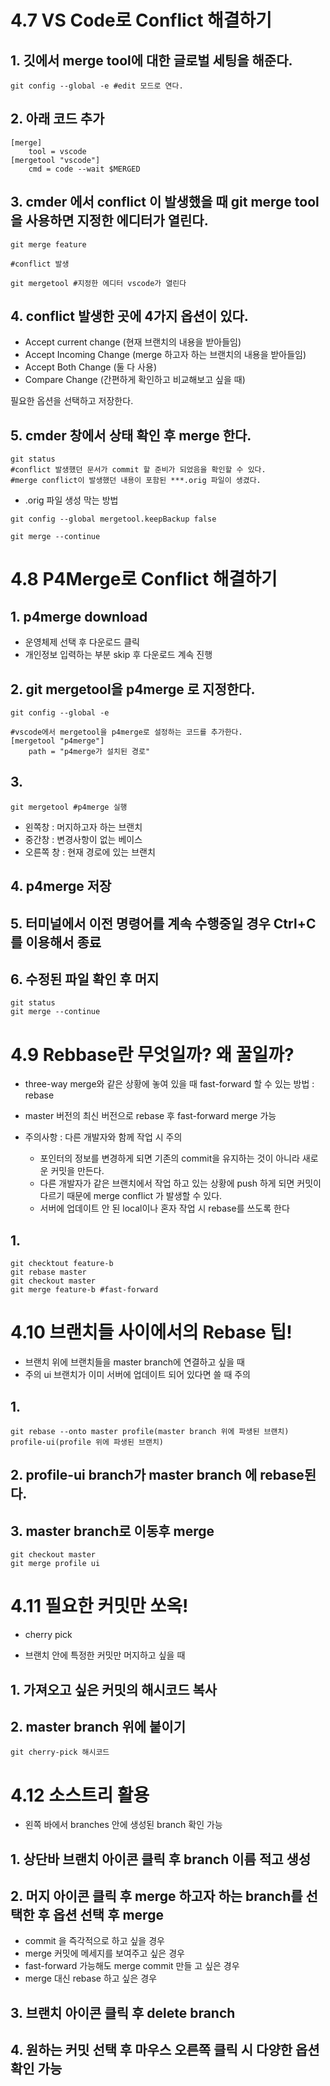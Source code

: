 # 4.7 VS Code로 Conflict 해결하기

## 1. 깃에서 merge tool에 대한 글로벌 세팅을 해준다.
```
git config --global -e #edit 모드로 연다.
```

## 2. 아래 코드 추가
```
[merge]
	tool = vscode
[mergetool "vscode"]
	cmd = code --wait $MERGED
```

## 3. cmder 에서 conflict 이 발생했을 때 git merge tool을 사용하면 지정한 에디터가 열린다.
```
git merge feature 

#conflict 발생

git mergetool #지정한 에디터 vscode가 열린다
```

## 4. conflict 발생한 곳에 4가지 옵션이 있다.
- Accept current change (현재 브랜치의 내용을 받아들임)
- Accept Incoming Change (merge 하고자 하는 브랜치의 내용을 받아들임)
- Accept Both Change (둘 다 사용)
- Compare Change (간편하게 확인하고 비교해보고 싶을 때)

필요한 옵션을 선택하고 저장한다.


## 5. cmder 창에서 상태 확인 후 merge 한다.
``` 
git status 
#conflict 발생했던 문서가 commit 할 준비가 되었음을 확인할 수 있다. 
#merge conflict이 발생했던 내용이 포함된 ***.orig 파일이 생겼다.
```

* .orig 파일 생성 막는 방법
```
git config --global mergetool.keepBackup false
```

```
git merge --continue
```



# 4.8 P4Merge로 Conflict 해결하기

## 1. p4merge download 
- 운영체제 선택 후 다운로드 클릭
- 개인정보 입력하는 부분 skip 후 다운로드 계속 진행


## 2. git mergetool을 p4merge 로 지정한다.
```
git config --global -e 
```

```
#vscode에서 mergetool을 p4merge로 설정하는 코드를 추가한다.
[mergetool "p4merge"]
	path = "p4merge가 설치된 경로"
```


## 3.
```
git mergetool #p4merge 실행
```
- 왼쪽창 : 머지하고자 하는 브랜치
- 중간창 : 변경사항이 없는 베이스
- 오른쪽 창 : 현재 경로에 있는 브랜치


## 4. p4merge 저장


## 5. 터미널에서 이전 명령어를 계속 수행중일 경우 Ctrl+C 를 이용해서 종료


## 6. 수정된 파일 확인 후 머지
```
git status
git merge --continue
```



# 4.9 Rebbase란 무엇일까? 왜 꿀일까?

- three-way merge와 같은 상황에 놓여 있을 때 fast-forward 할 수 있는 방법 : rebase
- master 버전의 최신 버전으로 rebase 후 fast-forward merge 가능

- 주의사항 : 다른 개발자와 함께 작업 시 주의
	- 포인터의 정보를 변경하게 되면 기존의 commit을 유지하는 것이 아니라 새로운 커밋을 만든다.
	- 다른 개발자가 같은 브랜치에서 작업 하고 있는 상황에 push 하게 되면 커밋이 다르기 때문에 merge conflict 가 발생할 수 있다.
	- 서버에 업데이트 안 된 local이나 혼자 작업 시 rebase를 쓰도록 한다

## 1.
```
git checktout feature-b
git rebase master
git checkout master
git merge feature-b #fast-forward 
```



# 4.10 브랜치들 사이에서의 Rebase 팁!
* 브랜치 위에 브랜치들을 master branch에 연결하고 싶을 때
* 주의 ui 브랜치가 이미 서버에 업데이트 되어 있다면 쓸 때 주의

## 1. 
```
git rebase --onto master profile(master branch 위에 파생된 브랜치) profile-ui(profile 위에 파생된 브랜치) 
```

## 2. profile-ui branch가 master branch 에 rebase된다. 

## 3. master branch로 이동후 merge
```
git checkout master
git merge profile ui
```



# 4.11 필요한 커밋만 쏘옥!
* cherry pick
- 브랜치 안에 특정한 커밋만 머지하고 싶을 때

## 1. 가져오고 싶은 커밋의 해시코드 복사

## 2. master branch 위에 붙이기
```
git cherry-pick 해시코드
```



# 4.12 소스트리 활용

- 왼쪽 바에서 branches 안에 생성된 branch 확인 가능
## 1. 상단바 브랜치 아이콘 클릭 후 branch 이름 적고 생성

## 2. 머지 아이콘 클릭 후 merge 하고자 하는 branch를 선택한 후 옵션 선택 후 merge
- commit 을 즉각적으로 하고 싶을 경우
- merge 커밋에 메세지를 보여주고 싶은 경우
- fast-forward 가능해도 merge commit 만들 고 싶은 경우 
- merge 대신 rebase 하고 싶은 경우

## 3. 브랜치 아이콘 클릭 후 delete branch 

## 4. 원하는 커밋 선택 후 마우스 오른쪽 클릭 시 다양한 옵션 확인 가능
  

